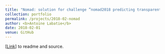 ```yaml
---
title: "Nomad: solution for challenge ”nomad2018 predicting transparent conductors” (using: SVR + model stacking, CNN)"
collection: portfolio
permalink: /projects/2018-02-nomad
author: <b>Antoine Labatie</b>
date: 2018-02-01
venue: GitHub
---
```


[[Link](https://github.com/alabatie/nomad)] to readme and source.
<br>
<br>
